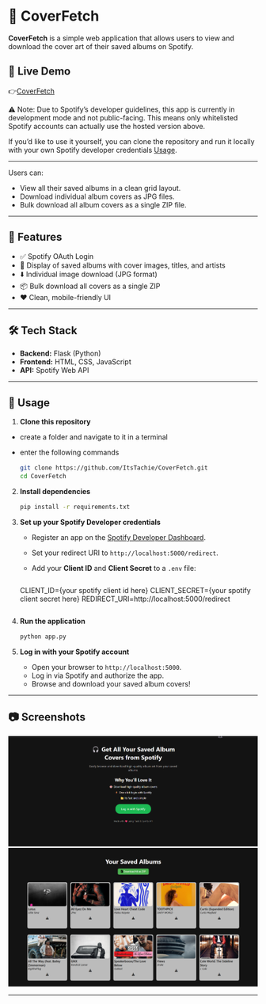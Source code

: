 # 🎵 CoverFetch

**CoverFetch** is a simple web application that allows users to view and download the cover art of their saved albums on Spotify.

## 🔗 Live Demo

👉[CoverFetch](https://coverfetch.onrender.com/)

⚠️ Note:
Due to Spotify’s developer guidelines, this app is currently in development mode and not public-facing.
This means only whitelisted Spotify accounts can actually use the hosted version above.

If you’d like to use it yourself, you can clone the repository and run it locally with your own Spotify developer credentials [Usage](#usage).

 ---

Users can:
- View all their saved albums in a clean grid layout.
- Download individual album covers as JPG files.
- Bulk download all album covers as a single ZIP file.

---

## 🚀 Features

- ✅ Spotify OAuth Login
- 🎨 Display of saved albums with cover images, titles, and artists
- ⬇️ Individual image download (JPG format)
- 📦 Bulk download all covers as a single ZIP
- ❤️ Clean, mobile-friendly UI

---

## 🛠️ Tech Stack

- **Backend:** Flask (Python)
- **Frontend:** HTML, CSS, JavaScript
- **API:** Spotify Web API

---

## 🧰 Usage

1. **Clone this repository**
- create a folder and navigate to it in a terminal
- enter the following commands

   ```bash
   git clone https://github.com/ItsTachie/CoverFetch.git
   cd CoverFetch
   ```

2. **Install dependencies**

   ```bash
   pip install -r requirements.txt
   ```

3. **Set up your Spotify Developer credentials**

   * Register an app on the [Spotify Developer Dashboard](https://developer.spotify.com/dashboard).
   * Set your redirect URI to `http://localhost:5000/redirect`.
   * Add your **Client ID** and **Client Secret** to a `.env` file:

     ```
    CLIENT_ID={your spotify client id here}
    CLIENT_SECRET={your spotify client secret here}
    REDIRECT_URI=http://localhost:5000/redirect
     ```

4. **Run the application**

   ```bash
   python app.py
   ```

5. **Log in with your Spotify account**
   * Open your browser to `http://localhost:5000`.
   * Log in via Spotify and authorize the app.
   * Browse and download your saved album covers!

---

## 📷 Screenshots

![grid](./screenshots/landingPage.png) 
![downloads](./screenshots/albumGrid.png) 

---

